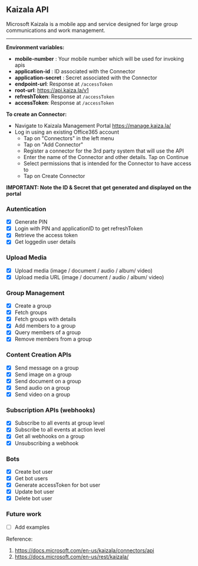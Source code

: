 ## Kaizala API

Microsoft Kaizala is a mobile app and service designed for large group communications and work management. 

---
**Environment variables:**

* **mobile-number** : Your mobile number which will be used for invoking apis
* **application-id** : ID associated with the Connector
* **application-secret** : Secret associated with the Connector
* **endpoint-url**: Response at `/accessToken` 
* **root-url**: https://api.kaiza.la/v1
* **refreshToken**: Response at `/accessToken` 
* **accessToken**: Response at `/accessToken` 

**To create an Connector:**
* Navigate to Kaizala Management Portal https://manage.kaiza.la/
* Log in using an existing Office365 account
  * Tap on "Connectors" in the left menu
  * Tap on "Add Connector"
  * Register a connector for the 3rd party system that will use the API
  * Enter the name of the Connector and other details. Tap on Continue
  * Select permissions that is intended for the Connector to have access to
  * Tap on Create Connector

**IMPORTANT: Note the ID & Secret that get generated and displayed on the portal**

### Autentication
 - [x] Generate PIN
 - [x] Login with PIN and applicationID to get refreshToken
 - [x] Retrieve the access token
 - [x] Get loggedin user details

### Upload Media
- [x] Upload media (image / document / audio / album/ video)
- [x] Upload media URL (image / document / audio / album/ video)

### Group Management
- [x] Create a group
- [x] Fetch groups
- [x] Fetch groups with details
- [x] Add members to a group
- [x] Query members of a group
- [x] Remove members from a group

### Content Creation APIs
 - [x] Send message on a group
 - [x] Send image on a group
 - [x] Send document on a group
 - [x] Send audio on a group
 - [x] Send video on a group
 
### Subscription APIs (webhooks)
- [x] Subscribe to all events at group level
- [x] Subscribe to all events at action level
- [x] Get all webhooks on a group
- [x] Unsubscribing a webhook

### Bots
- [x] Create bot user
- [x] Get bot users
- [x] Generate accessToken for bot user
- [x] Update bot user
- [x] Delete bot user

### Future work
- [ ] Add examples

Reference:

1. https://docs.microsoft.com/en-us/kaizala/connectors/api
2. https://docs.microsoft.com/en-us/rest/kaizala/
